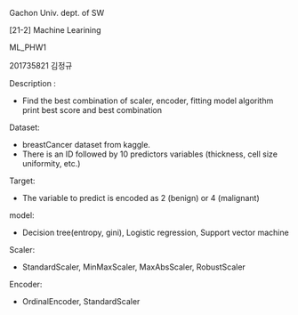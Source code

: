 Gachon Univ. dept. of SW

[21-2] Machine Learining

ML_PHW1

201735821 김정규

Description :
- Find the best combination of scaler, encoder, fitting model algorithm print best score and best combination 

Dataset: 
- breastCancer dataset from kaggle.
- There is an ID followed by 10 predictors variables (thickness, cell size uniformity, etc.)

Target:
- The variable to predict is encoded as 2 (benign) or 4 (malignant)

model:
- Decision tree(entropy, gini), Logistic regression, Support vector machine

Scaler: 
- StandardScaler, MinMaxScaler, MaxAbsScaler, RobustScaler

Encoder:
- OrdinalEncoder, StandardScaler
